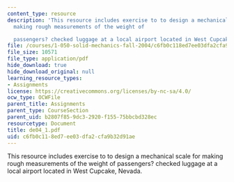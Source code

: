 ```yaml
---
content_type: resource
description: 'This resource includes exercise to to design a mechanical scale for
  making rough measurements of the weight of

  passengers? checked luggage at a local airport located in West Cupcake, Nevada.'
file: /courses/1-050-solid-mechanics-fall-2004/c6fb0c118ed7ee03dfa2cfa9b32d91ae_de04_1.pdf
file_size: 10571
file_type: application/pdf
hide_download: true
hide_download_original: null
learning_resource_types:
- Assignments
license: https://creativecommons.org/licenses/by-nc-sa/4.0/
ocw_type: OCWFile
parent_title: Assignments
parent_type: CourseSection
parent_uid: b2807f85-9dc3-2920-f155-75bbcbd328ec
resourcetype: Document
title: de04_1.pdf
uid: c6fb0c11-8ed7-ee03-dfa2-cfa9b32d91ae
---
```

This resource includes exercise to to design a mechanical scale for making rough measurements of the weight of
passengers? checked luggage at a local airport located in West Cupcake, Nevada.